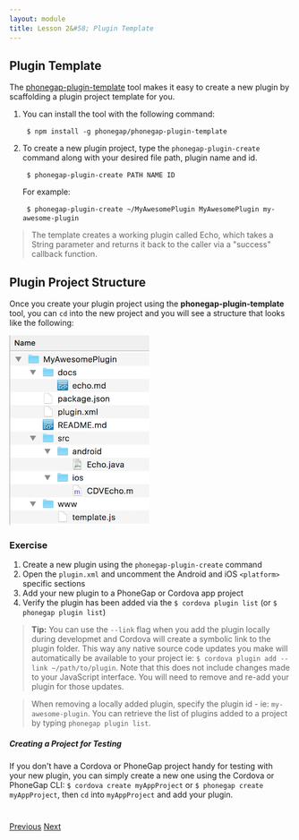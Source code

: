 ```yaml
---
layout: module
title: Lesson 2&#58; Plugin Template
---
```

<!--_approximate duration : 10 minutes_-->

## Plugin Template

The [phonegap-plugin-template](https://github.com/phonegap/phonegap-plugin-template) tool makes it easy to create a new plugin by scaffolding a plugin project template for you.

1. You can install the tool with the following command:

        $ npm install -g phonegap/phonegap-plugin-template

2. To create a new plugin project, type the `phonegap-plugin-create` command along with your desired file path, plugin name and id.

        $ phonegap-plugin-create PATH NAME ID

   For example:<br>

        $ phonegap-plugin-create ~/MyAwesomePlugin MyAwesomePlugin my-awesome-plugin

>The template creates a working plugin called Echo, which takes a String parameter and returns it back to the caller via a "success" callback function.

## Plugin Project Structure

Once you create your plugin project using the **phonegap-plugin-template** tool, you can `cd` into the new project and you will see a structure that looks like the following:

![](images/plugin-structure.png)

### Exercise 

1. Create a new plugin using the `phonegap-plugin-create` command
2. Open the `plugin.xml` and uncomment the Android and iOS `<platform>` specific sections
3. Add your new plugin to a PhoneGap or Cordova app project
4. Verify the plugin has been added via the `$ cordova plugin list` (or `$ phonegap plugin list`)

>**Tip:** You can use the `--link` flag when you add the plugin locally during developmet and Cordova will create a symbolic link to the plugin folder. This way any native source code updates you make will automatically be available to your project ie: `$ cordova plugin add --link ~/path/to/plugin`. Note that this does not include changes made to your JavaScript interface. You will need to remove and re-add your plugin for those updates. 

>When removing a locally added plugin, specify the plugin id - ie: `my-awesome-plugin`. You can retrieve the list of plugins added to a project by typing `phonegap plugin list`.

##### Creating a Project for Testing
If you don't have a Cordova or PhoneGap project handy for testing with your new plugin, you can simply create a new one using the Cordova or PhoneGap CLI: `$ cordova create myAppProject` or `$ phonegap create myAppProject`, then `cd` into `myAppProject` and add your plugin.


<div class="row" style="margin-top:40px;">
<div class="col-sm-12">
<a href="lesson1.html" class="btn btn-default"><i class="glyphicon glyphicon-chevron-left"></i> Previous</a>
<a href="lesson3.html" class="btn btn-default pull-right">Next <i class="glyphicon
glyphicon-chevron-right"></i></a>
</div>
</div>
